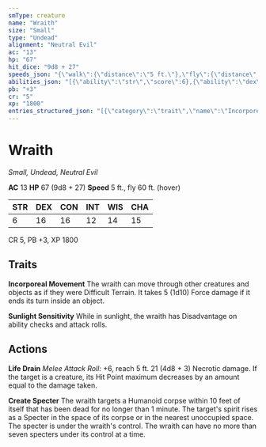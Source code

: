 ```yaml
---
smType: creature
name: "Wraith"
size: "Small"
type: "Undead"
alignment: "Neutral Evil"
ac: "13"
hp: "67"
hit_dice: "9d8 + 27"
speeds_json: "{\"walk\":{\"distance\":\"5 ft.\"},\"fly\":{\"distance\":\"60 ft.\",\"hover\":true}}"
abilities_json: "[{\"ability\":\"str\",\"score\":6},{\"ability\":\"dex\",\"score\":16},{\"ability\":\"con\",\"score\":16},{\"ability\":\"int\",\"score\":12},{\"ability\":\"wis\",\"score\":14},{\"ability\":\"cha\",\"score\":15}]"
pb: "+3"
cr: "5"
xp: "1800"
entries_structured_json: "[{\"category\":\"trait\",\"name\":\"Incorporeal Movement\",\"text\":\"The wraith can move through other creatures and objects as if they were Difficult Terrain. It takes 5 (1d10) Force damage if it ends its turn inside an object.\"},{\"category\":\"trait\",\"name\":\"Sunlight Sensitivity\",\"text\":\"While in sunlight, the wraith has Disadvantage on ability checks and attack rolls.\"},{\"category\":\"action\",\"name\":\"Life Drain\",\"text\":\"*Melee Attack Roll:* +6, reach 5 ft. 21 (4d8 + 3) Necrotic damage. If the target is a creature, its Hit Point maximum decreases by an amount equal to the damage taken.\"},{\"category\":\"action\",\"name\":\"Create Specter\",\"text\":\"The wraith targets a Humanoid corpse within 10 feet of itself that has been dead for no longer than 1 minute. The target's spirit rises as a Specter in the space of its corpse or in the nearest unoccupied space. The specter is under the wraith's control. The wraith can have no more than seven specters under its control at a time.\"}]"
---
```


# Wraith
*Small, Undead, Neutral Evil*

**AC** 13
**HP** 67 (9d8 + 27)
**Speed** 5 ft., fly 60 ft. (hover)

| STR | DEX | CON | INT | WIS | CHA |
| --- | --- | --- | --- | --- | --- |
| 6 | 16 | 16 | 12 | 14 | 15 |

CR 5, PB +3, XP 1800

## Traits

**Incorporeal Movement**
The wraith can move through other creatures and objects as if they were Difficult Terrain. It takes 5 (1d10) Force damage if it ends its turn inside an object.

**Sunlight Sensitivity**
While in sunlight, the wraith has Disadvantage on ability checks and attack rolls.

## Actions

**Life Drain**
*Melee Attack Roll:* +6, reach 5 ft. 21 (4d8 + 3) Necrotic damage. If the target is a creature, its Hit Point maximum decreases by an amount equal to the damage taken.

**Create Specter**
The wraith targets a Humanoid corpse within 10 feet of itself that has been dead for no longer than 1 minute. The target's spirit rises as a Specter in the space of its corpse or in the nearest unoccupied space. The specter is under the wraith's control. The wraith can have no more than seven specters under its control at a time.
